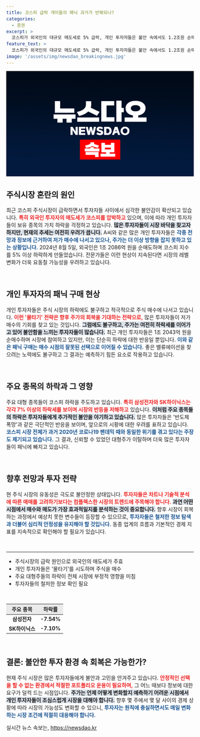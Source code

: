 ```yaml
---
title: 코스피 급락 개미들의 패닉 과거가 반복되나?
categories:
  - 증권
excerpt: >
  코스피가 외국인의 대규모 매도세로 5% 급락, 개인 투자자들은 불안 속에서도 1.2조원 순매수. AI 거품, 3차 대전 우려 속에서 희망을 건 개미들, 과연 이들은 바닥을 찍을 수 있을까?
feature_text: >
  코스피가 외국인의 대규모 매도세로 5% 급락, 개인 투자자들은 불안 속에서도 1.2조원 순매수. AI 거품, 3차 대전 우려 속에서 희망을 건 개미들, 과연 이들은 바닥을 찍을 수 있을까?
image: '/assets/img/newsdao_breakingnews.jpg'
---
```


<p><img src="/assets/img/newsdao_breakingnews.jpg" alt="cryptoinkorea 속보" /></p>

<h2 data-ke-size="size26">주식시장 혼란의 원인</h2>

<p data-ke-size="size16">최근 코스피 주식시장이 급락하면서 투자자들 사이에서 심각한 불안감이 확산되고 있습니다. <b><span style="color: #ee2323;">특히 외국인 투자자의 매도세가 코스피를 압박하고</span></b> 있으며, 이에 따라 개인 투자자들이 보유 종목의 가치 하락을 걱정하고 있습니다. <b><span style="background-color: #21538527;">많은 투자자들이 시장 바닥을 찾고자 하지만, 현재의 추세는 여전히 우려가 큽니다.</span></b> A씨와 같은 많은 개인 투자자들은 <b><span style="color: #1a5490;">각종 전망과 정보에 근거하여 저가 매수에 나서고 있으나, 주가는 더 이상 방향을 잡지 못하고 있는 상황입니다.</span></b> 2024년 8월 5일, 외국인은 1조 2086억 원을 순매도하며 코스피 지수를 5% 이상 하락하게 만들었습니다. 전문가들은 이런 현상이 지속된다면 시장의 레벨 변화가 더욱 요동칠 가능성을 우려하고 있습니다.</p>

<p data-ke-size="size16">&nbsp;</p>

<h2 data-ke-size="size26">개인 투자자의 패닉 구매 현상</h2>

<p data-ke-size="size16">개인 투자자들은 주식 시장의 하락에도 불구하고 적극적으로 주식 매수에 나서고 있습니다. <b><span style="color: #ee2323;">이런 '물타기' 전략은 향후 주가의 회복을 기대하는 전략으로,</span></b> 많은 투자자들이 저가 매수의 기회를 찾고 있는 것입니다. <b><span style="background-color: #21538527;">그럼에도 불구하고, 주가는 여전히 하락세를 이어가고 있어 불안함을 느끼는 투자자들이 많습니다.</span></b> 최근 개인 투자자들은 1조 2043억 원을 순매수하며 시장에 참여하고 있지만, 이는 단순히 하락에 대한 반응일 뿐입니다. <b><span style="color: #1a5490;">이와 같은 패닉 구매는 매수 시점의 잘못된 선택으로 이어질 수 있습니다.</span></b> 좋은 밸류에이션을 찾으려는 노력에도 불구하고 그 결과는 예측하기 힘든 요소로 작용하고 있습니다.</p>

<p data-ke-size="size16">&nbsp;</p>

<h2 data-ke-size="size26">주요 종목의 하락과 그 영향</h2>

<p data-ke-size="size16">주요 대형 종목들이 코스피 하락을 주도하고 있습니다. <b><span style="color: #ee2323;">특히 삼성전자와 SK하이닉스는 각각 7% 이상의 하락세를 보이며 시장의 반등을 저해하고</span></b> 있습니다. <b><span style="background-color: #21538527;">이처럼 주요 종목들의 하락은 투자자들에게 추가적인 불안을 야기하고 있습니다.</span></b> 많은 투자자들은 '반도체 폭망'과 같은 극단적인 반응을 보이며, 앞으로의 시황에 대한 우려를 표하고 있습니다. <b><span style="color: #1a5490;">코스피 시장 전체가 과거 2020년 코로나19 팬데믹 때와 동일한 위기를 겪고 있다는 주장도 제기되고 있습니다.</span></b> 그 결과, 신뢰할 수 있었던 대형주가 이탈하며 더욱 많은 투자자들이 패닉에 빠지고 있습니다.</p>

<p data-ke-size="size16">&nbsp;</p>

<h2 data-ke-size="size26"> 향후 전망과 투자 전략</h2>

<p data-ke-size="size16">현 주식 시장의 유동성은 극도로 불안정한 상태입니다. <b><span style="color: #ee2323;">투자자들은 차트나 기술적 분석에 따른 매매를 고려하기보다는 컴플렉스한 시장의 트렌드에 주목해야 합니다.</span></b> <b><span style="background-color: #21538527;">과연 어떤 시점에서 매수와 매도가 가장 효과적일지를 분석하는 것이 중요합니다.</span></b> 향후 시장이 회복하는 과정에서 예상치 못한 변수들이 등장할 수 있으므로, <b><span style="color: #1a5490;">투자자들은 철저한 정보 탐색과 더불어 심리적 안정성을 유지해야 할 것입니다.</span></b> 동종 업계의 흐름과 기본적인 경제 지표를 지속적으로 확인해야 할 필요가 있습니다.</p>

<p data-ke-size="size16">&nbsp;</p>

<hr />

<ul>
    <li>주식시장의 급락 원인으로 외국인의 매도세가 주효</li>
    <li>개인 투자자들은 '물타기'를 시도하며 주식을 매수</li>
    <li>주요 대형주들의 하락이 전체 시장에 부정적 영향을 미침</li>
    <li>투자자들의 철저한 정보 확인 필요</li>
</ul>

<p data-ke-size="size16">&nbsp;</p>

<table style="width: 100%; border-collapse: collapse;">
    <thead>
        <tr>
            <th style="text-align: center; background-color: #eaeaea;"><b>주요 종목</b></th>
            <th style="text-align: center; background-color: #eaeaea;"><b>하락률</b></th>
        </tr>
    </thead>
    <tbody>
        <tr>
            <td style="text-align: center; height: 17px;"><b>삼성전자</b></td>
            <td style="text-align: center; height: 17px;"><b>-7.54%</b></td>
        </tr>
        <tr>
            <td style="text-align: center; height: 17px;"><b>SK하이닉스</b></td>
            <td style="text-align: center; height: 17px;"><b>-7.10%</b></td>
        </tr>
    </tbody>
</table>

<p data-ke-size="size16">&nbsp;</p>

<h2 data-ke-size="size26">결론: 불안한 투자 환경 속 회복은 가능한가?</h2>

<p data-ke-size="size16">현재 주식 시장은 많은 투자자들에게 불안과 고민을 안겨주고 있습니다. <b><span style="color: #ee2323;">안정적인 선택을 할 수 없는 환경에서 적절한 포트폴리오 운용이 필요하며,</span></b> 그 어느 때보다 정보에 대한 요구가 덜컥 드는 시점입니다. <b><span style="background-color: #21538527;">주가는 언제 어떻게 변화할지 예측하기 어려운 시점에서 개인 투자자들이 조심스럽게 시장을 대해야 합니다.</span></b> 향후 몇 주에서 몇 달 사이의 경제 상황에 따라 시장의 가능성도 변화할 수 있으니, <b><span style="color: #1a5490;">투자자는 원칙에 충실하면서도 매일 변화하는 시장 조건에 적절히 대응해야 합니다.</span></b></p>
실시간 뉴스 속보는, <a href="https://newsdao.kr" rel="dofollow">https://newsdao.kr</a>


